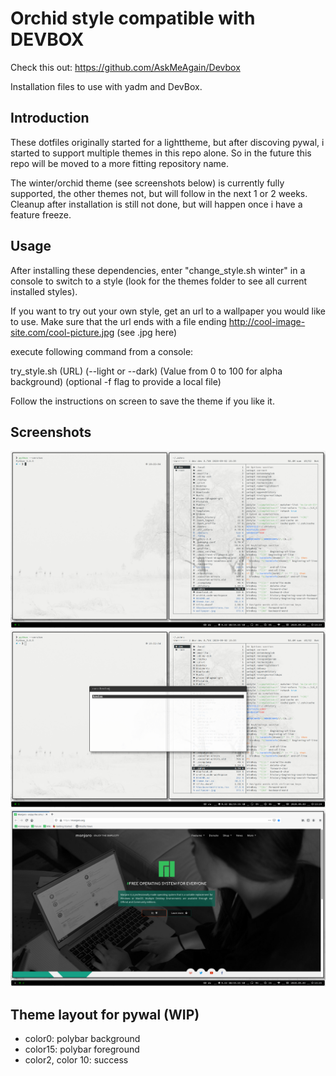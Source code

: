 # Orchid style compatible with DEVBOX

Check this out: https://github.com/AskMeAgain/Devbox

Installation files to use with yadm and DevBox. 

## Introduction

These dotfiles originally started for a lighttheme, but after discoving pywal, i started to support multiple themes in this repo alone. So in the future this repo will be moved to a more fitting repository name.

The winter/orchid theme (see screenshots below) is currently fully supported, the other themes not, but will follow in the next 1 or 2 weeks. Cleanup after installation is still not done, but will happen once i have a feature freeze.

## Usage

After installing these dependencies, enter "change_style.sh winter" in a console to switch to a style (look for the themes folder to see all current installed styles).

If you want to try out your own style, get an url to a wallpaper you would like to use. 
Make sure that the url ends with a file ending http://cool-image-site.com/cool-picture.jpg (see .jpg here)

execute following command from a console:

try_style.sh (URL) (--light or --dark) (Value from 0 to 100 for alpha background) (optional -f flag to provide a local file)

Follow the instructions on screen to save the theme if you like it.

## Screenshots

![Screenshot1](/screenshots/screenshot1.png)
![Screenshot2](/screenshots/screenshot2.png)
![Screenshot3](/screenshots/screenshot3.png)

## Theme layout for pywal (WIP)

* color0: polybar background
* color15: polybar foreground
* color2, color 10: success